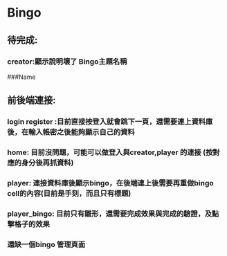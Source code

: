 # Bingo

## 待完成: 

### creator:顯示說明壞了 Bingo主題名稱
###Name

## 前後端連接:
### login register :目前直接按登入就會跳下一頁，還需要連上資料庫後，在輸入帳密之後能夠顯示自己的資料
### home: 目前沒問題，可能可以做登入與creator,player 的連接 (按對應的身分後再抓資料)
### player: 連接資料庫後顯示bingo，在後端連上後需要再重做bingo cell的內容(目前是手刻，而且只有標題)
### player_bingo: 目前只有雛形，還需要完成效果與完成的驗證，及點擊格子的效果
### 還缺一個bingo 管理頁面
